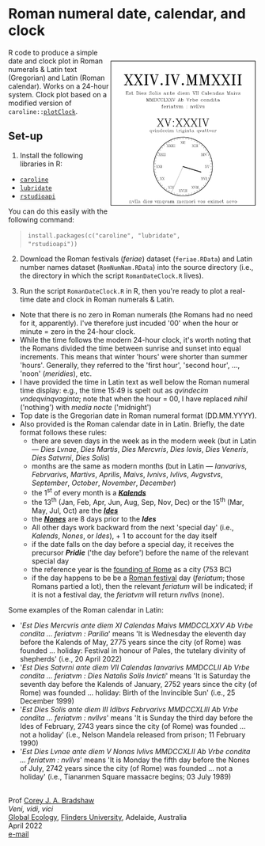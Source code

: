 # Roman numeral date, calendar, and clock

<img align="right" src="www/RomanClockEx.png" alt="Roman Calendar/Clock" width="300" style="margin-top: 20px">

R code to produce a simple date and clock plot in Roman numerals & Latin text (Gregorian) and Latin (Roman calendar). Works on a 24-hour system. Clock plot based on a modified version of <code>caroline::<a href="https://search.r-project.org/CRAN/refmans/caroline/html/plotClock.html">plotClock</a></code>.

## Set-up
1. Install the following libraries in R:
- <code><a href="https://cran.r-project.org/web/packages/caroline/index.html">caroline</a></code>
- <code><a href="https://lubridate.tidyverse.org/">lubridate</a></code>
- <code><a href="https://cran.r-project.org/web/packages/rstudioapi/index.html">rstudioapi</a></code>

You can do this easily with the following command:
> <code>install.packages(c("caroline", "lubridate", "rstudioapi"))</code>

2. Download the Roman festivals (<em>feriae</em>) dataset (<code>feriae.RData</code>) and Latin number names dataset (<code>RomNumNam.RData</code>) into the source directory (i.e., the directory in which the script <code>RomanDateClock.R</code> lives).

3. Run the script <code>RomanDateClock.R</code> in R, then you're ready to plot a real-time date and clock in Roman numerals & Latin. 

- Note that there is no zero in Roman numerals (the Romans had no need for it, apparently). I've therefore just incuded '00' when the hour or minute = zero in the 24-hour clock.
- While the time follows the modern 24-hour clock, it's worth noting that the Romans divided the time between sunrise and sunset into equal increments. This means that winter 'hours' were shorter than summer 'hours'. Generally, they referred to the 'first hour', 'second hour', ..., 'noon' (<em>meridies</em>), etc.
- I have provided the time in Latin text as well below the Roman numeral time display: e.g., the time 15:49 is spelt out as <em>qvindecim vndeqvinqvaginta</em>; note that when the hour = 00, I have replaced <em>nihil</em> ('nothing') with <em>media nocte</em> ('midnight')
- Top date is the Gregorian date in Roman numeral format (DD.MM.YYYY).
- Also provided is the Roman calendar date in in Latin. Briefly, the date format follows these rules:
    - there are seven days in the week as in the modern week (but in Latin — <em>Dies Lvnae</em>, <em>Dies Martis</em>, <em>Dies Mercvris</em>, <em>Dies Iovis</em>, <em>Dies Veneris</em>, <em>Dies Satvrni</em>, <em>Dies Solis</em>)
    - months are the same as modern months (but in Latin — <em>Ianvarivs</em>, <em>Febrvarivs</em>, <em>Martivs</em>, <em>Aprilis</em>, <em>Maivs</em>, <em>Ivnivs</em>, <em>Ivlivs</em>, <em>Avgvstvs</em>, <em>September</em>, <em>October</em>, <em>November</em>, <em>December</em>)
    - the 1<sup>st</sup> of every month is a <a href="https://www.wordsense.eu/calends/"><strong><em>Kalends</em></strong></a>
    - the 13<sup>th</sup> (Jan, Feb, Apr, Jun, Aug, Sep, Nov, Dec) or the 15<sup>th</sup> (Mar, May, Jul, Oct) are the <a href="https://www.wordsense.eu/ides/"><strong><em>Ides</em></strong></a>
    - the <a href="https://www.wordsense.eu/nones/"><strong><em>Nones</em></strong></a> are 8 days prior to the <strong><em>Ides</em></strong>
    - All other days work backward from the next 'special day' (i.e., <em>Kalends</em>, <em>Nones</em>, or <em>Ides</em>), + 1 to account for the day itself
    - if the date falls on the day before a special day, it receives the precursor <strong><em>Pridie</em></strong> ('the day before') before the name of the relevant special day
    - the reference year is the <a href="https://historycooperative.org/the-founding-of-rome-birth-of-an-empire/">founding of Rome</a> as a city (753 BC)
    - if the day happens to be be a <a href="https://en.wikipedia.org/wiki/Roman_festivals">Roman festival</a> day (<em>feriatum</em>; those Romans partied a lot), then the relevant <em>feriatum</em> will be indicated; if it is not a festival day, the <em>feriatvm</em> will return <em>nvllvs</em> (none).

Some examples of the Roman calendar in Latin:
- '<em>Est Dies Mercvris ante diem XI Calendas Maivs MMDCCLXXV Ab Vrbe condita ... feriatvm : Parilia</em>' means 'It is Wednesday the eleventh day before the Kalends of May, 2775 years since the city (of Rome) was founded ... holiday: Festival in honour of Pales, the tutelary divinity of shepherds' (i.e., 20 April 2022)
- '<em>Est Dies Satvrni ante diem VII Calendas Ianvarivs MMDCCLII Ab Vrbe condita ... feriatvm : Dies Natalis Solis Invicti</em>' means 'It is Saturday the seventh day before the Kalends of January, 2752 years since the city (of Rome) was founded ... holiday: Birth of the Invincible Sun' (i.e., 25 December 1999)
- '<em>Est Dies Solis ante diem III Idibvs Febrvarivs MMDCCXLIII Ab Vrbe condita ... feriatvm : nvllvs</em>' means 'It is Sunday the third day before the Ides of February, 2743 years since the city (of Rome) was founded ... not a holiday' (i.e., Nelson Mandela released from prison; 11 February 1990)
- '<em>Est Dies Lvnae ante diem V Nonas Ivlivs MMDCCXLII Ab Vrbe condita ... feriatvm : nvllvs</em>' means 'It is Monday the fifth day before the Nones of July, 2742 years since the city (of Rome) was founded ... not a holiday' (i.e., Tiananmen Square massacre begins; 03 July 1989)
  
<br>
Prof <a href="http://scholar.google.com.au/citations?sortby=pubdate&hl=en&user=1sO0O3wAAAAJ&view_op=list_works">Corey J. A. Bradshaw</a> <br>
<em>Veni, vidi, vici</em> <br>
<a href="http://globalecologyflinders.com" target="_blank">Global Ecology</a>, <a href="http://flinders.edu.au" target="_blank">Flinders University</a>, Adelaide, Australia <br>
April 2022 <br>
<a href=mailto:corey.bradshaw@flinders.edu.au>e-mail</a> <br>
